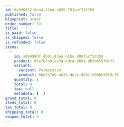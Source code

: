 ```yaml
---
id: 6c096832-6aa4-43ea-b828-791aef21ff69
published: false
blueprint: order
order_number: 53
title: ' '
is_paid: false
is_shipped: false
is_refunded: false
items:
  -
    id: a899986f-4901-45ea-b55e-88875cf53358
    product: 66e767a9-ee34-4dc4-8681-d09bb59f0cf5
    variant:
      variant: Polmaraton
      product: 66e767a9-ee34-4dc4-8681-d09bb59f0cf5
    quantity: 1
    total: 0
    tax: null
    metadata: {  }
grand_total: 0
items_total: 0
tax_total: 0
shipping_total: 0
coupon_total: 0
---
```

